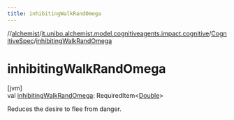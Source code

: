 ```yaml
---
title: inhibitingWalkRandOmega
---
```

//[alchemist](../../../index.html)/[it.unibo.alchemist.model.cognitiveagents.impact.cognitive](../index.html)/[CognitiveSpec](index.html)/[inhibitingWalkRandOmega](inhibiting-walk-rand-omega.html)



# inhibitingWalkRandOmega



[jvm]\
val [inhibitingWalkRandOmega](inhibiting-walk-rand-omega.html): RequiredItem<[Double](https://kotlinlang.org/api/latest/jvm/stdlib/kotlin/-double/index.html)>



Reduces the desire to flee from danger.




